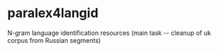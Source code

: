 # paralex4langid
N-gram language identification resources (main task -- cleanup of uk corpus from Russian segments)
